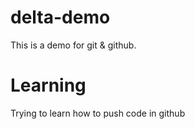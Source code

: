 # delta-demo
This is a demo for git &amp; github.
# Learning
Trying to learn how to push code in github
